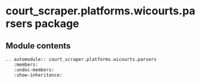 # court_scraper.platforms.wicourts.parsers package

## Module contents

```{eval-rst}
.. automodule:: court_scraper.platforms.wicourts.parsers
   :members:
   :undoc-members:
   :show-inheritance:
```
